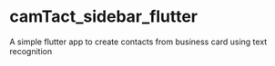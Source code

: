 # camTact_sidebar_flutter
 A simple flutter app to create contacts from business card using text recognition
